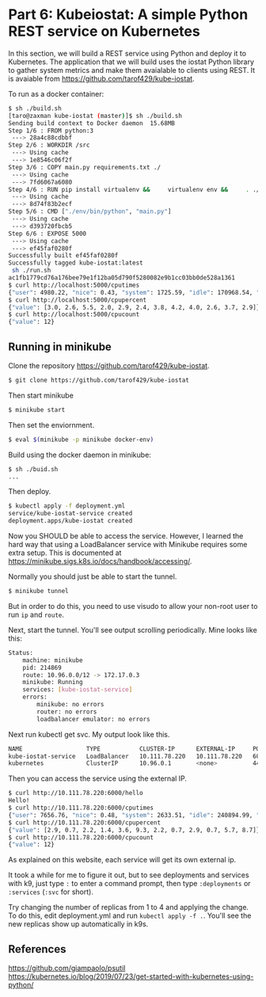 # Part 6: Kubeiostat: A simple Python REST service on Kubernetes

In this section, we will build a REST service using Python and deploy it to Kubernetes. The application that we will build uses the iostat Python library to gather system metrics and make them avaialable to clients using REST. It is avaiable from https://github.com/tarof429/kube-iostat. 

To run as a docker container:

```bash
$ sh ./build.sh
[taro@zaxman kube-iostat (master)]$ sh ./build.sh
Sending build context to Docker daemon  15.68MB
Step 1/6 : FROM python:3
 ---> 28a4c88cdbbf
Step 2/6 : WORKDIR /src
 ---> Using cache
 ---> 1e8546c06f2f
Step 3/6 : COPY main.py requirements.txt ./
 ---> Using cache
 ---> 7fd6067a6080
Step 4/6 : RUN pip install virtualenv &&     virtualenv env &&     . ./env/bin/activate &&     ./env/bin/pip install -r requirements.txt
 ---> Using cache
 ---> 8d74f83b2ecf
Step 5/6 : CMD ["./env/bin/python", "main.py"]
 ---> Using cache
 ---> d393720fbcb5
Step 6/6 : EXPOSE 5000
 ---> Using cache
 ---> ef45faf0280f
Successfully built ef45faf0280f
Successfully tagged kube-iostat:latest
 sh ./run.sh
ac1fb1779cd76a176bee79e1f12ba05d790f5280082e9b1cc03bb0de528a1361
$ curl http://localhost:5000/cputimes
{"user": 4980.22, "nice": 0.43, "system": 1725.59, "idle": 170968.54, "iowait": 117.3, "irq": 160.81, "softirq": 116.9, "steal": 0.0, "guest": 0.0, "guest_nice": 0.0}
$ curl http://localhost:5000/cpupercent
{"value": [3.0, 2.6, 5.5, 2.0, 2.9, 2.4, 3.8, 4.2, 4.0, 2.6, 3.7, 2.9]}
$ curl http://localhost:5000/cpucount
{"value": 12}
```

## Running in minikube

Clone the repository https://github.com/tarof429/kube-iostat.

```bash
$ git clone https://github.com/tarof429/kube-iostat
```

Then start minikube

```bash
$ minikube start
```

Then set the enviornment.

```bash
$ eval $(minikube -p minikube docker-env)
```

Build using the docker daemon in minikube:

```bash
$ sh ./buid.sh
...
```

Then deploy.

```bash
$ kubectl apply -f deployment.yml
service/kube-iostat-service created
deployment.apps/kube-iostat created
```

Now you SHOULD be able to access the service. However, I learned the hard way that using a LoadBalancer service with Minikube requires some extra setup. This is documented at https://minikube.sigs.k8s.io/docs/handbook/accessing/.

Normally you should just be able to start the tunnel. 

```bash
$ minikube tunnel
```

But in order to do this, you need to use visudo to allow your non-root user to run `ip` and `route`. 

Next, start the tunnel. You'll see output scrolling periodically. Mine looks like this:

```bash
Status:	
	machine: minikube
	pid: 214869
	route: 10.96.0.0/12 -> 172.17.0.3
	minikube: Running
	services: [kube-iostat-service]
    errors:
		minikube: no errors
		router: no errors
		loadbalancer emulator: no errors
```

Next run kubectl get svc. My output look like this.

```bash
NAME                  TYPE           CLUSTER-IP      EXTERNAL-IP     PORT(S)          AGE
kube-iostat-service   LoadBalancer   10.111.78.220   10.111.78.220   6000:30525/TCP   13m
kubernetes            ClusterIP      10.96.0.1       <none>          443/TCP          63m
```

Then you can access the service using the external IP.

```bash
$ curl http://10.111.78.220:6000/hello
Hello!
$ curl http://10.111.78.220:6000/cputimes
{"user": 7656.76, "nice": 0.48, "system": 2633.51, "idle": 240894.99, "iowait": 214.04, "irq": 259.1, "softirq": 200.67, "steal": 0.0, "guest": 0.0, "guest_nice": 0.0}
$ curl http://10.111.78.220:6000/cpupercent
{"value": [2.9, 0.7, 2.2, 1.4, 3.6, 9.3, 2.2, 0.7, 2.9, 0.7, 5.7, 8.7]}
$ curl http://10.111.78.220:6000/cpucount
{"value": 12}
```

As explained on this website, each service will get its own external ip.

It took a while for me to figure it out, but to see deployments and services with k9, just type `:` to enter a command prompt, then type `:deployments` or `:services` (`:svc` for short).

Try changing the number of replicas from 1 to 4 and applying the change. To do this, edit deployment.yml and run `kubectl apply -f .`. You'll see the new replicas show up automatically in k9s.

## References

https://github.com/giampaolo/psutil
https://kubernetes.io/blog/2019/07/23/get-started-with-kubernetes-using-python/


